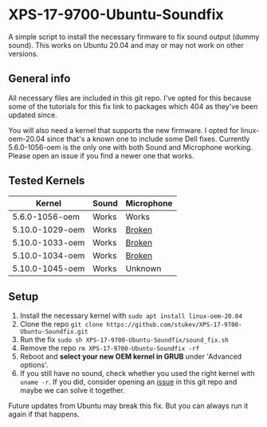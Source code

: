 # XPS-17-9700-Ubuntu-Soundfix
A simple script to install the necessary firmware to fix sound output (dummy sound). This works on Ubuntu 20.04 and may or may not work on other versions.

## General info
All necessary files are included in this git repo. I've opted for this because some of the tutorials for this fix link to packages which 404 as they've been updated since.

You will also need a kernel that supports the new firmware. I opted for linux-oem-20.04 since that's a known one to include some Dell fixes. Currently 5.6.0-1056-oem is the only one with both Sound and Microphone working. Please open an issue if you find a newer one that works.

## Tested Kernels
| Kernel | Sound | Microphone |
| ------ | ----- | ---------- |
| 5.6.0-1056-oem | Works | Works |
| 5.10.0-1029-oem | Works | [Broken](https://github.com/stukev/XPS-17-9700-Ubuntu-Soundfix/issues/3) |
| 5.10.0-1033-oem | Works | [Broken](https://github.com/stukev/XPS-17-9700-Ubuntu-Soundfix/issues/3) |
| 5.10.0-1034-oem | Works | [Broken](https://github.com/stukev/XPS-17-9700-Ubuntu-Soundfix/issues/3) |
| 5.10.0-1045-oem | Works | Unknown |

## Setup
1. Install the necessary kernel with `sudo apt install linux-oem-20.04`
2. Clone the repo `git clone https://github.com/stukev/XPS-17-9700-Ubuntu-Soundfix.git`
3. Run the fix `sudo sh XPS-17-9700-Ubuntu-Soundfix/sound_fix.sh`
4. Remove the repo `rm XPS-17-9700-Ubuntu-Soundfix -rf`
5. Reboot and **select your new OEM kernel in GRUB** under 'Advanced options'.
6. If you still have no sound, check whether you used the right kernel with `uname -r`. If you did, consider opening an [issue](https://github.com/stukev/XPS-17-9700-Ubuntu-Soundfix/issues) in this git repo and maybe we can solve it together.

Future updates from Ubuntu may break this fix. But you can always run it again if that happens.
